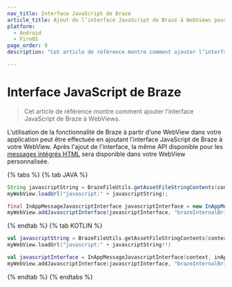 ```yaml
---
nav_title: Interface JavaScript de Braze
article_title: Ajout de l’interface JavaScript de Braze à WebViews pour Android et FireOS
platform: 
  - Android
  - FireOS
page_order: 9
description: "Cet article de référence montre comment ajouter l’interface JavaScript de Braze à WebViews."

---
```


# Interface JavaScript de Braze

> Cet article de référence montre comment ajouter l’interface JavaScript de Braze à WebViews.

L’utilisation de la fonctionnalité de Braze à partir d’une WebView dans votre application peut être effectuée en ajoutant l’interface JavaScript de Braze à votre WebView. Après l'ajout de l'interface, la même API disponible pour les [messages intégrés HTML]({{site.baseurl}}/user_guide/message_building_by_channel/in-app_messages/customize/#custom-html-messages) sera disponible dans votre WebView personnalisée.

{% tabs %}
{% tab JAVA %}

```java
String javascriptString = BrazeFileUtils.getAssetFileStringContents(context.getAssets(), "appboy-html-in-app-message-javascript-component.js");
myWebView.loadUrl("javascript:" + javascriptString);

final InAppMessageJavascriptInterface javascriptInterface = new InAppMessageJavascriptInterface(context, inAppMessage);
myWebView.addJavascriptInterface(javascriptInterface, "brazeInternalBridge");
```

{% endtab %}
{% tab KOTLIN %}

```kotlin
val javascriptString = BrazeFileUtils.getAssetFileStringContents(context.getAssets(), "appboy-html-in-app-message-javascript-component.js")
myWebView.loadUrl("javascript:" + javascriptString!!)

val javascriptInterface = InAppMessageJavascriptInterface(context, inAppMessage)
myWebView.addJavascriptInterface(javascriptInterface, "brazeInternalBridge")
```

{% endtab %}
{% endtabs %}

